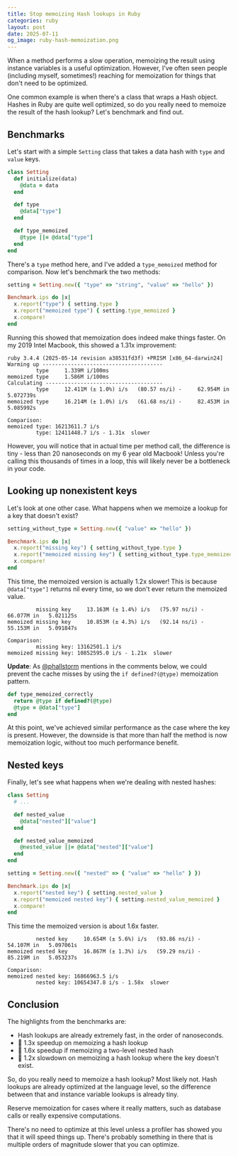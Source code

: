 ```yaml
---
title: Stop memoizing Hash lookups in Ruby
categories: ruby
layout: post
date: 2025-07-11
og_image: ruby-hash-memoization.png
---
```


When a method performs a slow operation,
memoizing the result using instance variables is a useful optimization.
However, I've often seen people (including myself, sometimes!)
reaching for memoization for things that don't need to be optimized.

One common example is when there's a class that wraps a Hash object.
Hashes in Ruby are quite well optimized,
so do you really need to memoize the result of the hash lookup?
Let's benchmark and find out.

## Benchmarks

Let's start with a simple `Setting` class that takes a data hash with `type` and `value` keys.

```ruby
class Setting
  def initialize(data)
    @data = data
  end

  def type
    @data["type"]
  end

  def type_memoized
    @type ||= @data["type"]
  end
end
```

There's a `type` method here, and I've added a `type_memoized` method for comparison.
Now let's benchmark the two methods:

```ruby
setting = Setting.new({ "type" => "string", "value" => "hello" })

Benchmark.ips do |x|
  x.report("type") { setting.type }
  x.report("memoized type") { setting.type_memoized }
  x.compare!
end
```

Running this showed that memoization does indeed make things faster.
On my 2019 Intel Macbook, this showed a 1.31x improvement:

```
ruby 3.4.4 (2025-05-14 revision a38531fd3f) +PRISM [x86_64-darwin24]
Warming up --------------------------------------
         type     1.339M i/100ms
memoized type     1.586M i/100ms
Calculating -------------------------------------
         type     12.411M (± 1.0%) i/s   (80.57 ns/i) -     62.954M in   5.072739s
memoized type     16.214M (± 1.0%) i/s   (61.68 ns/i) -     82.453M in   5.085992s

Comparison:
memoized type: 16213611.7 i/s
         type: 12411448.7 i/s - 1.31x  slower
```

However, you will notice that in actual time per method call,
the difference is tiny - less than 20 nanoseconds on my 6 year old Macbook!
Unless you're calling this thousands of times in a loop, this will likely never be a bottleneck in your code.

## Looking up nonexistent keys

Let's look at one other case.
What happens when we memoize a lookup for a key that doesn't exist?

```ruby
setting_without_type = Setting.new({ "value" => "hello" })

Benchmark.ips do |x|
  x.report("missing key") { setting_without_type.type }
  x.report("memoized missing key") { setting_without_type.type_memoized }
  x.compare!
end
```

This time, the memoized version is actually 1.2x slower!
This is because `@data["type"]` returns nil every time,
so we don't ever return the memoized value.

```
         missing key     13.163M (± 1.4%) i/s   (75.97 ns/i) -     66.077M in   5.021125s
memoized missing key     10.853M (± 4.3%) i/s   (92.14 ns/i) -     55.153M in   5.091847s

Comparison:
         missing key: 13162501.1 i/s
memoized missing key: 10852595.0 i/s - 1.21x  slower
```

**Update**: As [@phallstorm](https://github.com/phallstrom) mentions in the comments below,
we could prevent the cache misses by using the `if defined?(@type)` memoization pattern.

```ruby
def type_memoized_correctly
  return @type if defined?(@type)
  @type = @data["type"]
end
```

At this point, we've achieved similar performance as the case where the key is present.
However, the downside is that more than half the method is now memoization logic,
without too much performance benefit.

## Nested keys

Finally, let's see what happens when we're dealing with nested hashes:

```ruby
class Setting
  # ...

  def nested_value
    @data["nested"]["value"]
  end

  def nested_value_memoized
    @nested_value ||= @data["nested"]["value"]
  end
end

setting = Setting.new({ "nested" => { "value" => "hello" } })

Benchmark.ips do |x|
  x.report("nested key") { setting.nested_value }
  x.report("memoized nested key") { setting.nested_value_memoized }
  x.compare!
end
```

This time the memoized version is about 1.6x faster.

```
         nested key     10.654M (± 5.6%) i/s   (93.86 ns/i) -     54.107M in   5.097061s
memoized nested key     16.867M (± 1.3%) i/s   (59.29 ns/i) -     85.219M in   5.053237s

Comparison:
memoized nested key: 16866963.5 i/s
         nested key: 10654347.8 i/s - 1.58x  slower
```

## Conclusion

The highlights from the benchmarks are:

- Hash lookups are already extremely fast, in the order of nanoseconds.
- 🔼 1.3x speedup on memoizing a hash lookup
- 🔼 1.6x speedup if memoizing a two-level nested hash
- 🔻 1.2x slowdown on memoizing a hash lookup where the key doesn't exist.

So, do you really need to memoize a hash lookup?
Most likely not.
Hash lookups are already optimized at the language level,
so the difference between that and instance variable lookups is already tiny.

Reserve memoization for cases where it really matters,
such as database calls or really expensive computations.

There's no need to optimize at this level unless a profiler has showed you that it will speed things up.
There's probably something in there that is multiple orders of magnitude slower that you can optimize.
